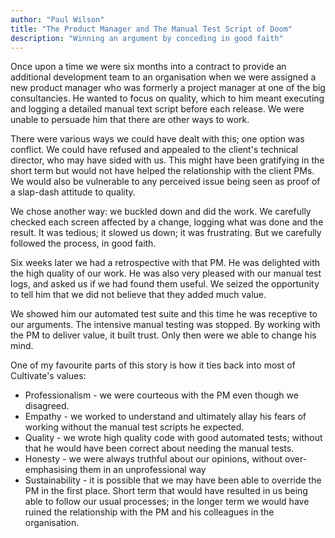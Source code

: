 ```yaml
---
author: "Paul Wilson"
title: "The Product Manager and The Manual Test Script of Doom"
description: "Winning an argument by conceding in good faith"
---
```


Once upon a time we were six months into a contract to provide an additional development team to an organisation when we were assigned a new product manager who was formerly a project manager at one of the big consultancies. He wanted to focus on quality, which to him meant executing and logging a detailed manual text script before each release. We were unable to persuade him that there are other ways to work.

There were various ways we could have dealt with this; one option was conflict. We could have refused and appealed to the client's technical director, who may have sided with us. This might have been gratifying in the short term but would not have helped the relationship with the client PMs. We would also be vulnerable to any perceived issue being seen as proof of a slap-dash attitude to quality.

We chose another way: we buckled down and did the work. We carefully checked each screen affected by a change, logging what was done and the result. It was tedious; it slowed us down; it was frustrating. But we carefully followed the process, in good faith.

Six weeks later we had a retrospective with that PM. He was delighted with the high quality of our work. He was also very pleased with our manual test logs, and asked us if we had found them useful. We seized the opportunity to tell him that we did not believe that they added much value.

We showed him our automated test suite and this time he was receptive to our arguments. The intensive manual testing was stopped. By working with the PM to deliver value, it built trust. Only then were we able to change his mind.

One of my favourite parts of this story is how it ties back into most of Cultivate's values:

* Professionalism - we were courteous with the PM even though we disagreed.
* Empathy - we worked to understand and ultimately allay his fears of working without the manual test scripts he expected.
* Quality - we wrote high quality code with good automated tests; without that he would have been correct about needing the manual tests.
* Honesty - we were always truthful about our opinions, without over-emphasising them in an unprofessional way
* Sustainability - it is possible that we may have been able to override the PM in the first place. Short term that would have resulted in us being able to follow our usual processes; in the longer term we would have ruined the relationship with the PM and his colleagues in the organisation.
